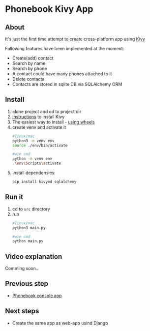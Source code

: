 # Phonebook Kivy App

## About

It's just the first time attempt to create cross-platform app using [Kivy](https://kivy.org/#home)

Following features have been implemented at the moment:
- Create(add) contact
- Search by name
- Search by phone
- A contact could have many phones attached to it
- Delete contacts
- Contacts are stored in sqlite DB via SQLAlchemy ORM

## Install

1. clone project and cd to project dir
1. [instructions](https://kivy.org/#download) to install Kivy
1. The easiest way to install - [using wheels](https://kivy.org/downloads/appveyor/kivy/)
1. create venv and activate it
    ```zsh
    #linux/mac
    python3 -m venv env
    source ./env/bin/activate
    ```
    ```bash
    #win cmd
    python -m venv env
    .\env\Scripts\activate
    ```
1. Install dependensies:
    ```zsh
    pip install kivymd sqlalchemy
    ```

## Run it

1. cd to `src` directory
1. run
    ```zsh
    #linux/mac
    python3 main.py
    ```
    ```bash
    #win cmd
    python main.py
    ```

## Video explanation

Comming soon..

## Previous step
- [Phonebook console app](https://github.com/dvk-net/phone-book)

## Next steps

- Create the same app as web-app usind Django